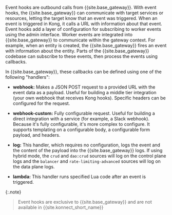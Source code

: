 <!-- Event hooks introduction is used in both the reference.md and examples.md files.  -->

Event hooks are outbound calls from {{site.base_gateway}}. With event hooks, the {{site.base_gateway}} can
communicate with target services or resources, letting the target know that an event was
triggered. When an event is triggered in Kong, it calls a URL with information about that
event. Event hooks add a layer of configuration for subscribing to worker events using the
admin interface. Worker events are integrated into {{site.base_gateway}} to communicate within the gateway context.
For example, when an entity is created, the {{site.base_gateway}} fires an event with information about the entity. Parts
of the {{site.base_gateway}} codebase can subscribe to these events, then process the events using callbacks.

In {{site.base_gateway}}, these callbacks can be defined using one of the following "handlers":

- **webhook:** Makes a JSON POST request to a provided URL with the event data as a payload.
  Useful for building a middle tier integration (your own webhook that receives Kong hooks).
  Specific headers can be configured for the request.

- **webhook-custom:** Fully configurable request. Useful for building a direct integration
  with a service (for example, a Slack webhook). Because it's fully configurable, it's
  more complex to configure. It supports templating on a configurable body, a configurable
  form payload, and headers.

- **log:** This handler, which requires no configuration, logs the event and the
  content of the payload into the {{site.base_gateway}} logs. If using hybrid mode, the `crud` and
  `dao:crud` sources will log on the control plane logs and the `balancer` and
  `rate-limiting-advanced` sources will log on the data plane logs.

- **lambda:** This handler runs specified Lua code after an event is triggered.

{:.note}
> Event hooks are exclusive to {{site.base_gateway}} and are not available in {{site.konnect_short_name}}
